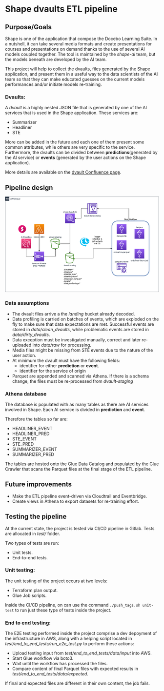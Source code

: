 # Shape dvaults ETL pipeline

## Purpose/Goals

Shape is one of the application that compose the Docebo Learning Suite. In a nutshell, it can take several media formats and create presentations for courses and presentations on demand thanks to the use of several AI models coupled together. The tool is maintained by the _shape-ai_ team, but the models beneath are developed by the AI team.

This project will help to collect the dvaults, files generated by the Shape application, and present them in a useful way to the data scientists of the AI team so that they can make educated guesses on the current models performances and/or initiate models re-training.

### Dvaults:

A _dvault_ is a highly nested JSON file that is generated by one of the AI services that is used in the Shape application. These services are:

- Summarizer
- Headliner
- STE

More can be added in the future and each one of them present some common attributes, while others are very specific to the service.
Furthermore, the dvaults can be divided between **predictions**(generated by the AI service) or **events** (generated by the user actions on the Shape application).

More details are available on the [dvault Confluence page](https://docebo.atlassian.net/wiki/spaces/AI/pages/1698332715/D-Vault+events).

## Pipeline design

![shape dvault pipeline](ShapeDvaultGitlabSchema.png "Shape DVault Pipeline")

### Data assumptions

- The dvault files arrive a the _landing_ bucket already decoded.
- Data profiling is carried on batches of events, which are exploded on the fly to make sure that data expectations are met. Successful events are stored in _data/clean_dvaults_, while problematic events are stored in _data/dirty_dvaults_.
- Data exception must be investigated manually, correct and later re-uploaded into _data/raw_ for processing.
- Media files might be missing from STE events due to the nature of the user action.
- At minimum the dvault must have the following fields:
  - identifier for either **prediction** or **event**.
  - identifier for the service of origin
- Parquet are appended and scanned via Athena. If there is a schema change, the files must be re-processed from _dvault-staging_

### Athena database

The database is populated with as many tables as there are AI services involved in Shape. Each AI service is divided in **prediction** and **event**.

Therefore the tables so far are:

- HEADLINER_EVENT
- HEADLINER_PRED
- STE_EVENT
- STE_PRED
- SUMMARIZER_EVENT
- SUMMARIZER_PRED

The tables are hosted onto the Glue Data Catalog and populated by the Glue Crawler that scans the Parquet files at the final stage of the ETL pipeline.

## Future improvements

- Make the ETL pipeline event-driven via Cloudtrail and Eventbridge.
- Create views in Athena to export datasets for re-training effort.

## Testing the pipeline

At the current state, the project is tested via CI/CD pipeline in Gitlab. Tests are allocated in _test/_ folder.

Two types of tests are run:

- Unit tests.
- End-to-end tests.

### Unit testing:

The unit testing of the project occurs at two levels:

- Terraform plan output.
- Glue Job scripts.

Inside the CI/CD pipeline, on can use the command `./push_tags.sh unit-test` to run just these type of tests inside the project.

### End to end testing:

The E2E testing performed inside the project comprise a dev depoyment of the infrastructure in AWS, along with a helping script located in _test/end_to_end_tests/run_e2e_test.py_ to perform these actions:

- Upload testing input from _test/end_to_end_tests/data/input_ into AWS.
- Start Glue workflow via boto3.
- Wait until the workflow has processed the files.
- Compare content of final Parquet files with expected results in _test/end_to_end_tests/data/expected_.

If final and expected files are different in their own content, the job fails.
